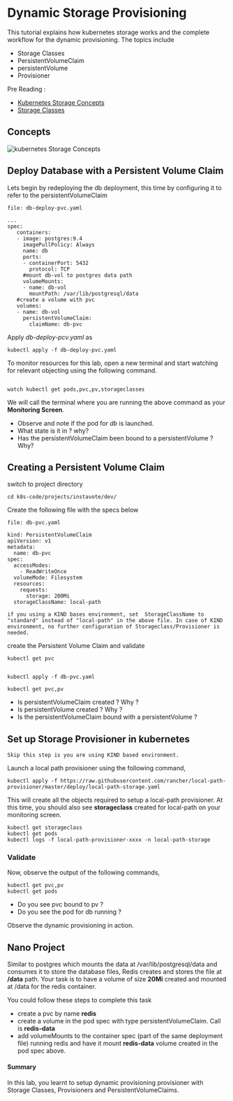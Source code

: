# Dynamic Storage Provisioning

This tutorial explains how kubernetes storage works and the complete workflow for the dynamic provisioning. The topics include

  * Storage Classes
  * PersistentVolumeClaim
  * persistentVolume
  * Provisioner

Pre Reading :

  * [Kubernetes Storage Concepts](https://youtu.be/hqE5c5pyfrk?t=461)
  * [Storage Classes](https://kubernetes.io/docs/concepts/storage/storage-classes/)


## Concepts

![kubernetes Storage Concepts](images/storage_mindmap.png)

## Deploy Database with a Persistent Volume Claim

Lets begin by redeploying the db deployment, this time by configuring it to refer to the persistentVolumeClaim

`file: db-deploy-pvc.yaml`

```
...
spec:
   containers:
   - image: postgres:9.4
     imagePullPolicy: Always
     name: db
     ports:
     - containerPort: 5432
       protocol: TCP
     #mount db-vol to postgres data path
     volumeMounts:
     - name: db-vol
       mountPath: /var/lib/postgresql/data
   #create a volume with pvc
   volumes:
   - name: db-vol
     persistentVolumeClaim:
       claimName: db-pvc
```

Apply *db-deploy-pcv.yaml*  as

```
kubectl apply -f db-deploy-pvc.yaml
```

To monitor resources for this lab, open a new terminal and start watching for relevant objecting using the following command.

```

watch kubectl get pods,pvc,pv,storageclasses
```
We will call the terminal where you are running the above command as your **Monitoring Screen**.

  * Observe and note if the pod for *db* is launched.
  * What state is it in ? why?
  * Has the persistentVolumeClaim been bound to a persistentVolume ? Why?


## Creating a Persistent Volume Claim

switch to project directory

```
cd k8s-code/projects/instavote/dev/
```

Create the following file with the specs below

`file: db-pvc.yaml`

```
kind: PersistentVolumeClaim
apiVersion: v1
metadata:
  name: db-pvc
spec:
  accessModes:
    - ReadWriteOnce
  volumeMode: Filesystem
  resources:
    requests:
      storage: 200Mi
  storageClassName: local-path

```

`if you using a KIND bases environment, set  StorageClassName to "standard" instead of "local-path" in the above file. In case of KIND environment, no further configuration of Storageclass/Provisioner is needed.`

create the Persistent Volume Claim and validate

```
kubectl get pvc


kubectl apply -f db-pvc.yaml

kubectl get pvc,pv

```

  * Is persistentVolumeClaim created ?  Why ?
  * Is persistentVolume created ?  Why ?
  * Is the persistentVolumeClaim bound with a persistentVolume ?


## Set up Storage Provisioner in kubernetes

`Skip this step is you are using KIND based environment.`

Launch a local path provisioner using the following command,

```
kubectl apply -f https://raw.githubusercontent.com/rancher/local-path-provisioner/master/deploy/local-path-storage.yaml

```


This will create all the objects required to setup a local-path provisioner. At this time, you should also see **storageclass** created for local-path on your monitoring screen.



```
kubectl get storageclass
kubectl get pods
kubectl logs -f local-path-provisioner-xxxx -n local-path-storage
```

### Validate

Now, observe the output of  the following commands,

```
kubectl get pvc,pv
kubectl get pods
```

  * Do you see pvc bound to pv ?
  * Do you see the pod for db running ?

Observe the dynamic provisioning in action.

## Nano Project

Similar to postgres which mounts the data at /var/lib/postgresql/data and consumes it to store the database files, Redis creates and stores the file at **/data** path.  Your task is to have a volume of size **20Mi** created and mounted at /data for the redis container.

You could follow these steps to complete this task

  * create a pvc by name **redis**
  * create a volume in the pod spec with type persistentVolumeClaim. Call is **redis-data**
  * add volumeMounts to the container spec (part of the same deployment file) running redis and have it mount **redis-data** volume created in the pod spec above.





#### Summary

In this lab, you learnt to  setup dynamic provisioning  provisioner with Storage Classes, Provisioners and PersistentVolumeClaims.
